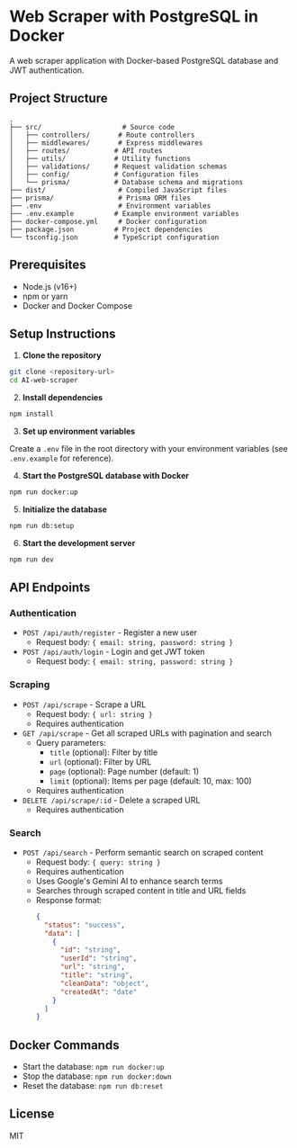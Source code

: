 # Web Scraper with PostgreSQL in Docker

A web scraper application with Docker-based PostgreSQL database and JWT authentication.

## Project Structure

```
.
├── src/                    # Source code
│   ├── controllers/       # Route controllers
│   ├── middlewares/       # Express middlewares
│   ├── routes/           # API routes
│   ├── utils/            # Utility functions
│   ├── validations/      # Request validation schemas
│   ├── config/           # Configuration files
│   └── prisma/           # Database schema and migrations
├── dist/                  # Compiled JavaScript files
├── prisma/                # Prisma ORM files
├── .env                   # Environment variables
├── .env.example          # Example environment variables
├── docker-compose.yml     # Docker configuration
├── package.json          # Project dependencies
└── tsconfig.json         # TypeScript configuration
```

## Prerequisites

- Node.js (v16+)
- npm or yarn
- Docker and Docker Compose

## Setup Instructions

1. **Clone the repository**

```bash
git clone <repository-url>
cd AI-web-scraper
```

2. **Install dependencies**

```bash
npm install
```

3. **Set up environment variables**

Create a `.env` file in the root directory with your environment variables (see `.env.example` for reference).

4. **Start the PostgreSQL database with Docker**

```bash
npm run docker:up
```

5. **Initialize the database**

```bash
npm run db:setup
```

6. **Start the development server**

```bash
npm run dev
```

## API Endpoints

### Authentication

- `POST /api/auth/register` - Register a new user
  - Request body: `{ email: string, password: string }`
- `POST /api/auth/login` - Login and get JWT token
  - Request body: `{ email: string, password: string }`

### Scraping

- `POST /api/scrape` - Scrape a URL
  - Request body: `{ url: string }`
  - Requires authentication
- `GET /api/scrape` - Get all scraped URLs with pagination and search
  - Query parameters: 
    - `title` (optional): Filter by title
    - `url` (optional): Filter by URL
    - `page` (optional): Page number (default: 1)
    - `limit` (optional): Items per page (default: 10, max: 100)
  - Requires authentication
- `DELETE /api/scrape/:id` - Delete a scraped URL
  - Requires authentication

### Search

- `POST /api/search` - Perform semantic search on scraped content
  - Request body: `{ query: string }`
  - Requires authentication
  - Uses Google's Gemini AI to enhance search terms
  - Searches through scraped content in title and URL fields
  - Response format:
    ```json
    {
      "status": "success",
      "data": [
        {
          "id": "string",
          "userId": "string",
          "url": "string",
          "title": "string",
          "cleanData": "object",
          "createdAt": "date"
        }
      ]
    }
    ```

## Docker Commands

- Start the database: `npm run docker:up`
- Stop the database: `npm run docker:down`
- Reset the database: `npm run db:reset`

## License

MIT 